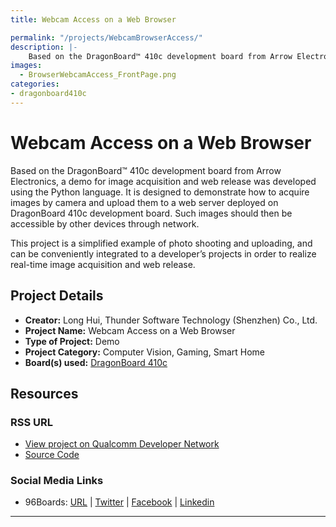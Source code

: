 ```yaml
---
title: Webcam Access on a Web Browser

permalink: "/projects/WebcamBrowserAccess/"
description: |-
    Based on the DragonBoard™ 410c development board from Arrow Electronics, a demo for image acquisition and web release was developed using the Python language. It is designed to demonstrate how to acquire images by camera and upload them to a web server deployed on DragonBoard 410c development board. Such images should then be accessible by other devices through network.
images:
  - BrowserWebcamAccess_FrontPage.png
categories:
- dragonboard410c
---
```

# Webcam Access on a Web Browser

Based on the DragonBoard™ 410c development board from Arrow Electronics, a demo for image acquisition and web release was developed using the Python language. It is designed to demonstrate how to acquire images by camera and upload them to a web server deployed on DragonBoard 410c development board. Such images should then be accessible by other devices through network.

This project is a simplified example of photo shooting and uploading, and can be conveniently integrated to a developer’s projects in order to realize real-time image acquisition and web release.

## Project Details

- **Creator:** Long Hui, Thunder Software Technology (Shenzhen) Co., Ltd.
- **Project Name:** Webcam Access on a Web Browser
- **Type of Project:** Demo
- **Project Category:** Computer Vision, Gaming, Smart Home
- **Board(s) used:** [DragonBoard 410c](/product/dragonboard410c/)

## Resources

### RSS URL

- [View project on Qualcomm Developer Network](https://developer.qualcomm.com/project/webcam-access-web-browser)
- [Source Code](http://pan.baidu.com/s/1kVv2SnH)

### Social Media Links

- 96Boards: [URL](/) &#124; [Twitter](https://twitter.com/96boards) &#124; [Facebook](https://www.facebook.com/96Boards) &#124; [Linkedin](https://www.linkedin.com/company/{{site.linkedin_username}}/)


***
